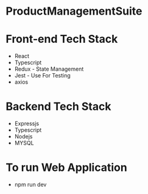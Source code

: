 # ProductManagementSuite

# Front-end Tech Stack
- React
- Typescript
- Redux - State Management
- Jest - Use For Testing
- axios
  
# Backend Tech Stack
- Expressjs
- Typescript
- Nodejs
- MYSQL

# To run Web Application
- npm run dev
